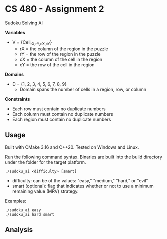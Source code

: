 # CS 480 - Assignment 2
Sudoku Solving AI

**Variables**
+ V = {Cell<sub>rX,rY,cX,cY</sub>}
  + rX = the column of the region in the puzzle
  + rY = the row of the region in the puzzle
  + cX = the column of the cell in the region
  + cY = the row of the cell in the region

**Domains**
+ D = {1, 2, 3, 4, 5, 6, 7, 8, 9}
  + Domain spans the number of cells in a region, row, or column


**Constraints**
+ Each row must contain no duplicate numbers
+ Each column must contain no duplicate numbers
+ Each region must contain no duplicate numbers


## Usage
Built with CMake 3.16 and C++20. Tested on Windows and Linux.

Run the following command syntax. Binaries are built into the build directory under the folder for the target platform.
```
./sudoku_ai <difficulty> [smart]
```

+ difficulty: can be of the values: "easy," "medium," "hard," or "evil"
+ smart (optional): flag that indicates whether or not to use a minimum remaining value (MRV) strategy.

Examples:
```
./sudoku_ai easy
./sudoku_ai hard smart
```
## Analysis
